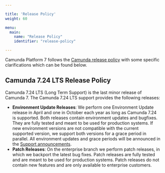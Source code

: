 ```yaml
---

title: 'Release Policy'
weight: 60

menu:
  main:
    name: "Release Policy"
    identifier: "release-policy"

---
```


Camunda Platform 7 follows the [Camunda release policy](https://camunda.com/release-policy/) with some specific clarifications which can be found below.

## Camunda 7.24 LTS Release Policy
Camunda 7.24 LTS (Long Term Support) is the last minor release of Camunda 7. The Camunda 7.24 LTS support provides the following releases:

- **Environment Update Releases**: We perform one Environment Update release in April and one in October each year as long as Camunda 7.24 is supported. Both releases contain environment updates and bugfixes. They are fully tested and meant to be used for production systems. If new environment versions are not compatible with the current supported version, we support both versions for a grace period in parallel. All environment updates and grace periods will be announced in the [Support announcements](/announcement).
- **Patch Releases**: On the enterprise branch we perform patch releases, in which we backport the latest bug fixes. Patch releases are fully tested and are meant to be used for production systems. Patch releases do not contain new features and are only available to enterprise customers.
